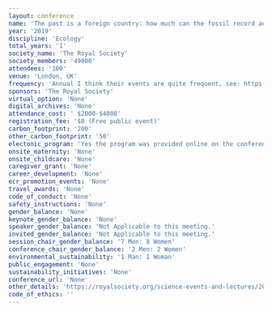 ```yaml
---
layout: conference 
name: 'The past is a foreign country: how much can the fossil record actually inform conservation'
year: '2019'
discipline: 'Ecology'
total_years: '1'
society_name: 'The Royal Society'
society_members: '49000'
attendees: '100'
venue: 'London, UK'
frequency: 'Annual I think their events are quite frequent, see: https://royalsociety.org/science-events-and-lectures/'
sponsors: 'The Royal Society'
virtual_option: 'None'
digital_archives: 'None'
attendance_cost: ' $2000-$4000'
registration_fee: '$0 (Free public event)'
carbon_footprint: '200'
other_carbon_footprint: '50'
electonic_program: 'Yes the program was provided online on the conference website.'
onsite_maternity: 'None'
onsite_childcare: 'None'
caregiver_grant: 'None'
career_development: 'None'
ecr_promotion_events: 'None'
travel_awards: 'None'
code_of_conduct: 'None'
safety_instructions: 'None'
gender_balance: 'None'
keynote_gender_balance: 'None'
speaker_gender_balance: 'Not Applicable to this meeting.'
invited_gender_balance: 'Not Applicable to this meeting.'
session_chair_gender_balance: '7 Men: 8 Women'
conference_chair_gender_balance: '2 Men: 2 Women'
environmental_sustainability: '1 Man: 1 Woman'
public_engagement: 'None'
sustainability_initiatives: 'None'
conference_url: 'None'
other_details: 'https://royalsociety.org/science-events-and-lectures/2019/01/the-past-is-a-foreign-country/'
code_of_ethics: ''
---
```

